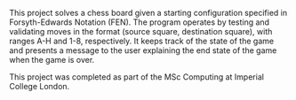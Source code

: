 This project solves a chess board given a starting configuration specified in 
Forsyth-Edwards Notation (FEN). The program operates by testing and validating moves 
in the format (source square, destination square), with ranges A-H and 1-8, 
respectively. It keeps track of the state of the game and presents a message 
to the user explaining the end state of the game when the game is over.

This project was completed as part of the MSc Computing at Imperial College London.
